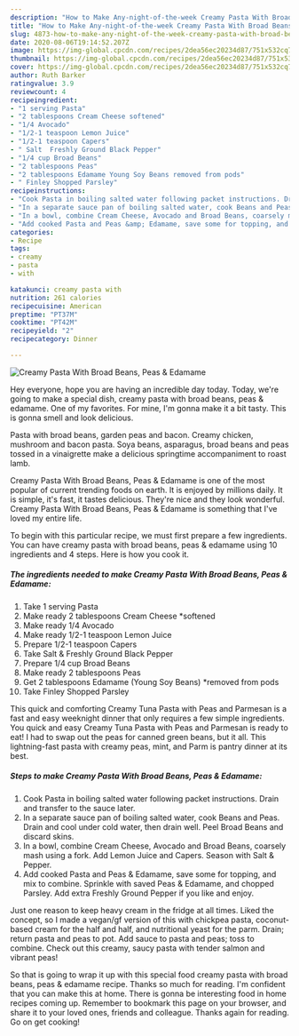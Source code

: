 ```yaml
---
description: "How to Make Any-night-of-the-week Creamy Pasta With Broad Beans, Peas &amp;amp; Edamame"
title: "How to Make Any-night-of-the-week Creamy Pasta With Broad Beans, Peas &amp;amp; Edamame"
slug: 4873-how-to-make-any-night-of-the-week-creamy-pasta-with-broad-beans-peas-and-amp-edamame
date: 2020-08-06T19:14:52.207Z
image: https://img-global.cpcdn.com/recipes/2dea56ec20234d87/751x532cq70/creamy-pasta-with-broad-beans-peas-edamame-recipe-main-photo.jpg
thumbnail: https://img-global.cpcdn.com/recipes/2dea56ec20234d87/751x532cq70/creamy-pasta-with-broad-beans-peas-edamame-recipe-main-photo.jpg
cover: https://img-global.cpcdn.com/recipes/2dea56ec20234d87/751x532cq70/creamy-pasta-with-broad-beans-peas-edamame-recipe-main-photo.jpg
author: Ruth Barker
ratingvalue: 3.9
reviewcount: 4
recipeingredient:
- "1 serving Pasta"
- "2 tablespoons Cream Cheese softened"
- "1/4 Avocado"
- "1/2-1 teaspoon Lemon Juice"
- "1/2-1 teaspoon Capers"
- " Salt  Freshly Ground Black Pepper"
- "1/4 cup Broad Beans"
- "2 tablespoons Peas"
- "2 tablespoons Edamame Young Soy Beans removed from pods"
- " Finley Shopped Parsley"
recipeinstructions:
- "Cook Pasta in boiling salted water following packet instructions. Drain and transfer to the sauce later."
- "In a separate sauce pan of boiling salted water, cook Beans and Peas. Drain and cool under cold water, then drain well. Peel Broad Beans and discard skins."
- "In a bowl, combine Cream Cheese, Avocado and Broad Beans, coarsely mash using a fork. Add Lemon Juice and Capers. Season with Salt &amp; Pepper."
- "Add cooked Pasta and Peas &amp; Edamame, save some for topping, and mix to combine. Sprinkle with saved Peas &amp; Edamame, and chopped Parsley. Add extra Freshly Ground Pepper if you like and enjoy."
categories:
- Recipe
tags:
- creamy
- pasta
- with

katakunci: creamy pasta with 
nutrition: 261 calories
recipecuisine: American
preptime: "PT37M"
cooktime: "PT42M"
recipeyield: "2"
recipecategory: Dinner

---
```



![Creamy Pasta With Broad Beans, Peas &amp; Edamame](https://img-global.cpcdn.com/recipes/2dea56ec20234d87/751x532cq70/creamy-pasta-with-broad-beans-peas-edamame-recipe-main-photo.jpg)

Hey everyone, hope you are having an incredible day today. Today, we're going to make a special dish, creamy pasta with broad beans, peas &amp; edamame. One of my favorites. For mine, I'm gonna make it a bit tasty. This is gonna smell and look delicious.

Pasta with broad beans, garden peas and bacon. Creamy chicken, mushroom and bacon pasta. Soya beans, asparagus, broad beans and peas tossed in a vinaigrette make a delicious springtime accompaniment to roast lamb.

Creamy Pasta With Broad Beans, Peas &amp; Edamame is one of the most popular of current trending foods on earth. It is enjoyed by millions daily. It is simple, it's fast, it tastes delicious. They're nice and they look wonderful. Creamy Pasta With Broad Beans, Peas &amp; Edamame is something that I've loved my entire life.


To begin with this particular recipe, we must first prepare a few ingredients. You can have creamy pasta with broad beans, peas &amp; edamame using 10 ingredients and 4 steps. Here is how you cook it.

<!--inarticleads1-->

##### The ingredients needed to make Creamy Pasta With Broad Beans, Peas &amp; Edamame:

1. Take 1 serving Pasta
1. Make ready 2 tablespoons Cream Cheese *softened
1. Make ready 1/4 Avocado
1. Make ready 1/2-1 teaspoon Lemon Juice
1. Prepare 1/2-1 teaspoon Capers
1. Take  Salt &amp; Freshly Ground Black Pepper
1. Prepare 1/4 cup Broad Beans
1. Make ready 2 tablespoons Peas
1. Get 2 tablespoons Edamame (Young Soy Beans) *removed from pods
1. Take  Finley Shopped Parsley


This quick and comforting Creamy Tuna Pasta with Peas and Parmesan is a fast and easy weeknight dinner that only requires a few simple ingredients. You quick and easy Creamy Tuna Pasta with Peas and Parmesan is ready to eat! I had to swap out the peas for canned green beans, but it all. This lightning-fast pasta with creamy peas, mint, and Parm is pantry dinner at its best. 

<!--inarticleads2-->

##### Steps to make Creamy Pasta With Broad Beans, Peas &amp; Edamame:

1. Cook Pasta in boiling salted water following packet instructions. Drain and transfer to the sauce later.
1. In a separate sauce pan of boiling salted water, cook Beans and Peas. Drain and cool under cold water, then drain well. Peel Broad Beans and discard skins.
1. In a bowl, combine Cream Cheese, Avocado and Broad Beans, coarsely mash using a fork. Add Lemon Juice and Capers. Season with Salt &amp; Pepper.
1. Add cooked Pasta and Peas &amp; Edamame, save some for topping, and mix to combine. Sprinkle with saved Peas &amp; Edamame, and chopped Parsley. Add extra Freshly Ground Pepper if you like and enjoy.


Just one reason to keep heavy cream in the fridge at all times. Liked the concept, so I made a vegan/gf version of this with chickpea pasta, coconut-based cream for the half and half, and nutritional yeast for the parm. Drain; return pasta and peas to pot. Add sauce to pasta and peas; toss to combine. Check out this creamy, saucy pasta with tender salmon and vibrant peas! 

So that is going to wrap it up with this special food creamy pasta with broad beans, peas &amp; edamame recipe. Thanks so much for reading. I'm confident that you can make this at home. There is gonna be interesting food in home recipes coming up. Remember to bookmark this page on your browser, and share it to your loved ones, friends and colleague. Thanks again for reading. Go on get cooking!
